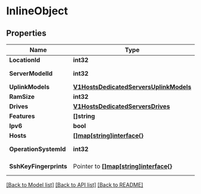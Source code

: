 # InlineObject

## Properties

Name | Type | Description | Notes
------------ | ------------- | ------------- | -------------
**LocationId** | **int32** |  location | 
**ServerModelId** | **int32** |  server model | 
**UplinkModels** | [**V1HostsDedicatedServersUplinkModels**](_v1_hosts_dedicated_servers_uplink_models.md) |  | 
**RamSize** | **int32** |  ram size | 
**Drives** | [**V1HostsDedicatedServersDrives**](_v1_hosts_dedicated_servers_drives.md) |  | 
**Features** | **[]string** |  features | [optional] 
**Ipv6** | **bool** |  ipv6 | [optional] 
**Hosts** | [**[]map[string]interface{}**](map[string]interface{}.md) |  hosts | 
**OperationSystemId** | **int32** |  operation system | [optional] 
**SshKeyFingerprints** | Pointer to [**[]map[string]interface{}**](map[string]interface{}.md) |  ssh key fingerprints | [optional] 

[[Back to Model list]](../README.md#documentation-for-models) [[Back to API list]](../README.md#documentation-for-api-endpoints) [[Back to README]](../README.md)


